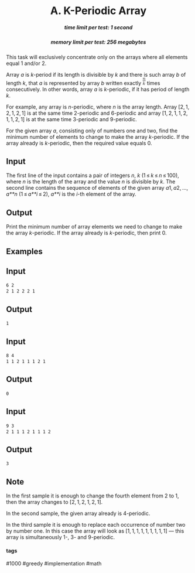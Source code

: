 <h1 style='text-align: center;'> A. K-Periodic Array</h1>

<h5 style='text-align: center;'>time limit per test: 1 second</h5>
<h5 style='text-align: center;'>memory limit per test: 256 megabytes</h5>

This task will exclusively concentrate only on the arrays where all elements equal 1 and/or 2.

Array *a* is *k*-period if its length is divisible by *k* and there is such array *b* of length *k*, that *a* is represented by array *b* written exactly ![](images/e8f8616e518b67af73332593c4c73ae9f207dc04.png) times consecutively. In other words, array *a* is *k*-periodic, if it has period of length *k*.

For example, any array is *n*-periodic, where *n* is the array length. Array [2, 1, 2, 1, 2, 1] is at the same time 2-periodic and 6-periodic and array [1, 2, 1, 1, 2, 1, 1, 2, 1] is at the same time 3-periodic and 9-periodic.

For the given array *a*, consisting only of numbers one and two, find the minimum number of elements to change to make the array *k*-periodic. If the array already is *k*-periodic, then the required value equals 0.

## Input

The first line of the input contains a pair of integers *n*, *k* (1 ≤ *k* ≤ *n* ≤ 100), where *n* is the length of the array and the value *n* is divisible by *k*. The second line contains the sequence of elements of the given array *a*1, *a*2, ..., *a**n* (1 ≤ *a**i* ≤ 2), *a**i* is the *i*-th element of the array.

## Output

Print the minimum number of array elements we need to change to make the array *k*-periodic. If the array already is *k*-periodic, then print 0.

## Examples

## Input


```
6 2  
2 1 2 2 2 1  

```
## Output


```
1  

```
## Input


```
8 4  
1 1 2 1 1 1 2 1  

```
## Output


```
0  

```
## Input


```
9 3  
2 1 1 1 2 1 1 1 2  

```
## Output


```
3  

```
## Note

In the first sample it is enough to change the fourth element from 2 to 1, then the array changes to [2, 1, 2, 1, 2, 1].

In the second sample, the given array already is 4-periodic.

In the third sample it is enough to replace each occurrence of number two by number one. In this case the array will look as [1, 1, 1, 1, 1, 1, 1, 1, 1] — this array is simultaneously 1-, 3- and 9-periodic.



#### tags 

#1000 #greedy #implementation #math 